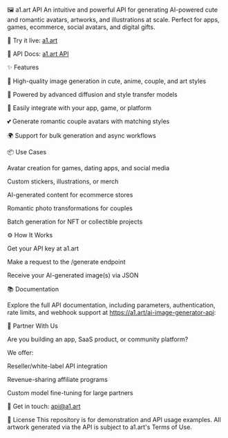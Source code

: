 🖼️ a1.art API
An intuitive and powerful API for generating AI-powered cute and romantic avatars, artworks, and illustrations at scale. Perfect for apps, games, ecommerce, social avatars, and digital gifts.

🚀 Try it live: [a1.art](https://a1.art/ai-image-generator-api)

📄 API Docs: [a1.art API](https://fyze31atzb.feishu.cn/docx/CBS5dl9r1ozKGTxwvzVc0cNCnze)

✨ Features

🎨 High-quality image generation in cute, anime, couple, and art styles

🧠 Powered by advanced diffusion and style transfer models

🔧 Easily integrate with your app, game, or platform

💕 Generate romantic couple avatars with matching styles

🌍 Support for bulk generation and async workflows

📦 Use Cases

Avatar creation for games, dating apps, and social media

Custom stickers, illustrations, or merch

AI-generated content for ecommerce stores

Romantic photo transformations for couples

Batch generation for NFT or collectible projects

⚙️ How It Works

Get your API key at a1.art

Make a request to the /generate endpoint

Receive your AI-generated image(s) via JSON

📚 Documentation

Explore the full API documentation, including parameters, authentication, rate limits, and webhook support at https://a1.art/ai-image-generator-api:

🤝 Partner With Us

Are you building an app, SaaS product, or community platform?

We offer:

Reseller/white-label API integration

Revenue-sharing affiliate programs

Custom model fine-tuning for large partners

📩 Get in touch: api@a1.art

📜 License
This repository is for demonstration and API usage examples. All artwork generated via the API is subject to a1.art's Terms of Use.
